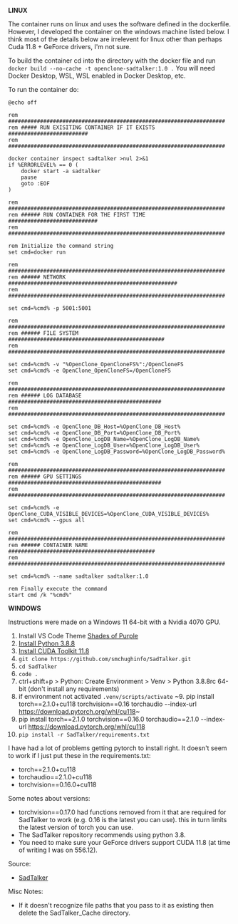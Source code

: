 **LINUX**

The container runs on linux and uses the software defined in the dockerfile. However, I developed the container on the windows machine listed below. I think most of the details below are irrelevent for linux other than perhaps Cuda 11.8 + GeForce drivers, I'm not sure.

To build the container cd into the directory with the docker file and run `docker build --no-cache -t openclone-sadtalker:1.0 .` You will need Docker Desktop, WSL, WSL enabled in Docker Desktop, etc.

To run the container do:

```
@echo off

rem ####################################################################
rem ##### RUN EXISITING CONTAINER IF IT EXISTS #########################
rem ####################################################################

docker container inspect sadtalker >nul 2>&1
if %ERRORLEVEL% == 0 (
    docker start -a sadtalker
    pause
    goto :EOF
)

rem ####################################################################
rem ###### RUN CONTAINER FOR THE FIRST TIME ############################
rem ####################################################################

rem Initialize the command string
set cmd=docker run

rem ####################################################################
rem ###### NETWORK #####################################################
rem ####################################################################

set cmd=%cmd% -p 5001:5001

rem ####################################################################
rem ###### FILE SYSTEM #################################################
rem ####################################################################

set cmd=%cmd% -v "%OpenClone_OpenCloneFS%":/OpenCloneFS
set cmd=%cmd% -e OpenClone_OpenCloneFS=/OpenCloneFS

rem ####################################################################
rem ###### LOG DATABASE ################################################
rem ####################################################################

set cmd=%cmd% -e OpenClone_DB_Host=%OpenClone_DB_Host%
set cmd=%cmd% -e OpenClone_DB_Port=%OpenClone_DB_Port%
set cmd=%cmd% -e OpenClone_LogDB_Name=%OpenClone_LogDB_Name%
set cmd=%cmd% -e OpenClone_LogDB_User=%OpenClone_LogDB_User%
set cmd=%cmd% -e OpenClone_LogDB_Password=%OpenClone_LogDB_Password%

rem ####################################################################
rem ###### GPU SETTINGS ################################################
rem ####################################################################

set cmd=%cmd% -e OpenClone_CUDA_VISIBLE_DEVICES=%OpenClone_CUDA_VISIBLE_DEVICES%
set cmd=%cmd% --gpus all

rem ####################################################################
rem ###### CONTAINER NAME ##############################################
rem ####################################################################

set cmd=%cmd% --name sadtalker sadtalker:1.0

rem Finally execute the command
start cmd /k "%cmd%"

```

**WINDOWS**

Instructions were made on a Windows 11 64-bit with a Nvidia 4070 GPU.

1. Install VS Code Theme [Shades of Purple](https://vscodethemes.com/e/ahmadawais.shades-of-purple/shades-of-purple)
2. [Install Python 3.8.8](https://www.python.org/downloads/release/python-388/)
3. [Install CUDA Toolkit 11.8](https://developer.nvidia.com/cuda-11-8-0-download-archive?target_os=Windows&target_arch=x86_64&target_version=11&target_type=exe_local)
4. `git clone https://github.com/smchughinfo/SadTalker.git`
5. `cd SadTalker`
6. `code .`
7. ctrl+shift+p > Python: Create Environment > Venv > Python 3.8.8rc 64-bit (don't install any requirements)
8. if environment not activated `.venv/scripts/activate`
~9. pip install torch==2.1.0+cu118 torchvision==0.16 torchaudio --index-url https://download.pytorch.org/whl/cu118~
9. pip install torch==2.1.0 torchvision==0.16.0 torchaudio==2.1.0 --index-url https://download.pytorch.org/whl/cu118
10. `pip install -r SadTalker/requirements.txt`

I have had a lot of problems getting pytorch to install right. It doesn't seem to work if I just put these in the requirements.txt:

* torch==2.1.0+cu118
* torchaudio==2.1.0+cu118
* torchvision==0.16.0+cu118

Some notes about versions:

* torchvision==0.17.0 had functions removed from it that are required for SadTalker to work (e.g. 0.16 is the latest you can use). this in turn limits the latest version of torch you can use.
* The SadTalker repository recommends using python 3.8.
* You need to make sure your GeForce drivers support CUDA 11.8 (at time of writing I was on 556.12).

Source:
* [SadTalker](https://github.com/OpenTalker/SadTalker)

Misc Notes:

* If it doesn't recognize file paths that you pass to it as existing then delete the SadTalker_Cache directory.